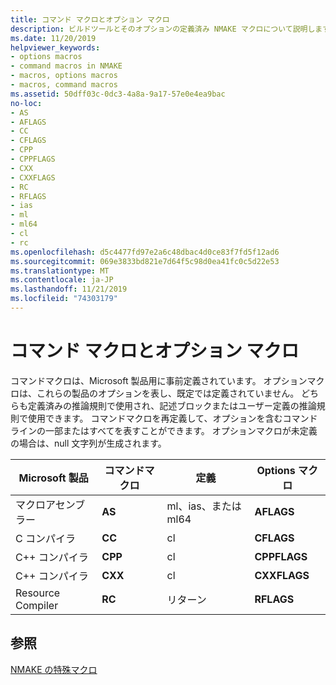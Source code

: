 ```yaml
---
title: コマンド マクロとオプション マクロ
description: ビルドツールとそのオプションの定義済み NMAKE マクロについて説明します。
ms.date: 11/20/2019
helpviewer_keywords:
- options macros
- command macros in NMAKE
- macros, options macros
- macros, command macros
ms.assetid: 50dff03c-0dc3-4a8a-9a17-57e0e4ea9bac
no-loc:
- AS
- AFLAGS
- CC
- CFLAGS
- CPP
- CPPFLAGS
- CXX
- CXXFLAGS
- RC
- RFLAGS
- ias
- ml
- ml64
- cl
- rc
ms.openlocfilehash: d5c4477fd97e2a6c48dbac4d0ce83f7fd5f12ad6
ms.sourcegitcommit: 069e3833bd821e7d64f5c98d0ea41fc0c5d22e53
ms.translationtype: MT
ms.contentlocale: ja-JP
ms.lasthandoff: 11/21/2019
ms.locfileid: "74303179"
---
```

# <a name="command-macros-and-options-macros"></a>コマンド マクロとオプション マクロ

コマンドマクロは、Microsoft 製品用に事前定義されています。 オプションマクロは、これらの製品のオプションを表し、既定では定義されていません。 どちらも定義済みの推論規則で使用され、記述ブロックまたはユーザー定義の推論規則で使用できます。 コマンドマクロを再定義して、オプションを含むコマンドラインの一部またはすべてを表すことができます。 オプションマクロが未定義の場合は、null 文字列が生成されます。

|Microsoft 製品|コマンドマクロ|定義|Options マクロ|
|-----------------------|-------------------|----------------|-------------------|
|マクロアセンブラー|**AS**|ml、ias、または ml64|**AFLAGS**|
|C コンパイラ|**CC**|cl|**CFLAGS**|
|C++ コンパイラ|**CPP**|cl|**CPPFLAGS**|
|C++ コンパイラ|**CXX**|cl|**CXXFLAGS**|
|Resource Compiler|**RC**|リターン|**RFLAGS**|

## <a name="see-also"></a>参照

[NMAKE の特殊マクロ](special-nmake-macros.md)
